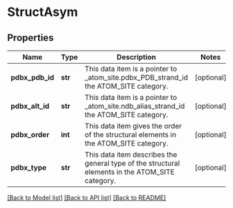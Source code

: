 # StructAsym

## Properties
Name | Type | Description | Notes
------------ | ------------- | ------------- | -------------
**pdbx_pdb_id** | **str** | This data item is a pointer to _atom_site.pdbx_PDB_strand_id the  ATOM_SITE category. | [optional] 
**pdbx_alt_id** | **str** | This data item is a pointer to _atom_site.ndb_alias_strand_id the  ATOM_SITE category. | [optional] 
**pdbx_order** | **int** | This data item gives the order of the structural elements in the  ATOM_SITE category. | [optional] 
**pdbx_type** | **str** | This data item describes the general type of the structural elements  in the ATOM_SITE category. | [optional] 

[[Back to Model list]](../README.md#documentation-for-models) [[Back to API list]](../README.md#documentation-for-api-endpoints) [[Back to README]](../README.md)


